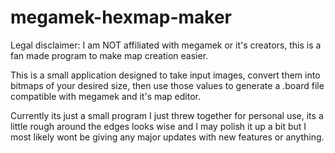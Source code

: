 # megamek-hexmap-maker

Legal disclaimer: I am NOT affiliated with megamek or it's creators, this is a fan made program to make map creation easier.

This is a small application designed to take input images, convert them into bitmaps of your desired size, then use those values to generate a .board file compatible with megamek and it's map editor.

Currently its just a small program I just threw together for personal use, its a little rough around the edges looks wise and I may polish it up a bit but I most likely wont be giving any major updates with new features or anything.
